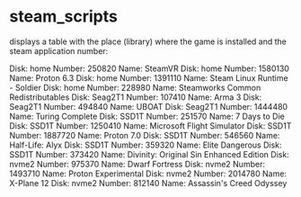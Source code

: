 # steam_scripts
displays a table with the place (library) where the game is installed and the steam application number:

Disk: home           Number: 250820       Name: SteamVR
Disk: home           Number: 1580130      Name: Proton 6.3
Disk: home           Number: 1391110      Name: Steam Linux Runtime - Soldier
Disk: home           Number: 228980       Name: Steamworks Common Redistributables
Disk: Seag2T1        Number: 107410       Name: Arma 3
Disk: Seag2T1        Number: 494840       Name: UBOAT
Disk: Seag2T1        Number: 1444480      Name: Turing Complete
Disk: SSD1T          Number: 251570       Name: 7 Days to Die
Disk: SSD1T          Number: 1250410      Name: Microsoft Flight Simulator
Disk: SSD1T          Number: 1887720      Name: Proton 7.0
Disk: SSD1T          Number: 546560       Name: Half-Life: Alyx
Disk: SSD1T          Number: 359320       Name: Elite Dangerous
Disk: SSD1T          Number: 373420       Name: Divinity: Original Sin Enhanced Edition
Disk: nvme2          Number: 975370       Name: Dwarf Fortress
Disk: nvme2          Number: 1493710      Name: Proton Experimental
Disk: nvme2          Number: 2014780      Name: X-Plane 12
Disk: nvme2          Number: 812140       Name: Assassin's Creed Odyssey

